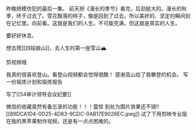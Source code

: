 昨晚把模仿犯的最后一集。
前天把《漫长的季节》看完，后劲挺大的。漫长的秋季，终于过去了。雪花飘落的样子，像是回到了过去。所以美好的、坚定的瞬间刻在记忆里。向前看。这就是我们的人生。不可能完满，但这就是真实的人生。

要好好休息。

想去爬[[四姑娘山]]，去人生的第一座雪山🏔️

剪视频哦

我真的很喜欢登山。看登山视频都会觉得很酷！
感谢高山给了我攀登的机会。
写一份锻炼计划和锻炼报告

写了[[54审计领导会议纪要]]


微信的收藏竟然有备忘录的功能！！！震惊
到处为图片效果还不错!![[89DCA1D4-0D25-4D83-9CDC-0AB17E9026EC.jpeg]]
试了下用剪映专业版在我的黑苹果制作视频，还是有一点点困难的。